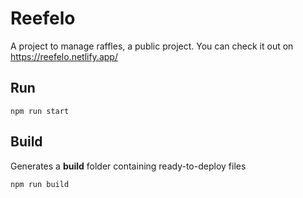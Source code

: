 # Reefelo

A project to manage raffles, a public project. You can check it out on https://reefelo.netlify.app/

## Run

`npm run start`

## Build

Generates a **build** folder containing ready-to-deploy files

`npm run build`
